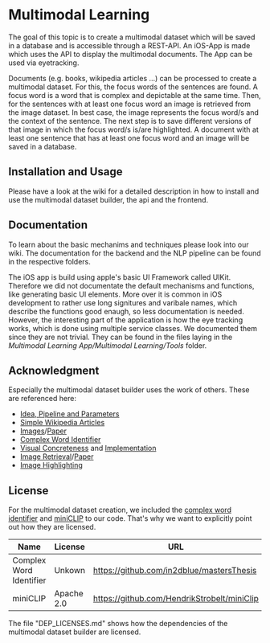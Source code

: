 # Multimodal Learning

The goal of this topic is to create a multimodal dataset which will be saved in a database and is accessible through a REST-API. An iOS-App is made which uses the API to display the multimodal documents. The App can be used via eyetracking.

Documents (e.g. books, wikipedia articles ...) can be processed to create a multimodal dataset. For this, the focus words of the sentences are found. A focus word is a word that is complex and depictable at the same time. Then, for the sentences with at least one focus word an image is retrieved from the image dataset. In best case, the image represents the focus word/s and the context of the sentence. The next step is to save different versions of that image in which the focus word/s is/are highlighted. A document with at least one sentence that has at least one focus word and an image will be saved in a database.

## Installation and Usage
Please have a look at the wiki for a detailed description in how to install and use the multimodal dataset builder, the api and the frontend.

## Documentation 
To learn about the basic mechanims and techniques please look into our wiki. 
The documentation for the backend and the NLP pipeline can be found in the respective folders.

The iOS app is build using apple's basic UI Framework called UIKit. Therefore we did not documentate the default mechanisms and functions, like generating basic UI elements. More over it is common in iOS development to rather use long signitures and varibale names, which describe the functions good enaugh, so less documentation is needed.
However, the interesting part of the application is how the eye tracking works, which is done using multiple service classes. We documented them since they are not trivial. They can be found in the files laying in the *Multimodal Learning App/Multimodal Learning/Tools* folder. 

## Acknowledgment
Especially the multimodal dataset builder uses the work of others. These are referenced here:

* [Idea, Pipeline and Parameters](https://www.inf.uni-hamburg.de/en/inst/ab/lt/publications/2022-wangetal-lrec.pdf)
* [Simple Wikipedia Articles](https://github.com/LGDoor/Dump-of-Simple-English-Wiki)
* [Images](http://images.cocodataset.org/zips/train2014.zip)/[Paper](http://arxiv.org/abs/1405.0312)
* [Complex Word Identifier](https://github.com/in2dblue/mastersThesis)
* [Visual Concreteness](https://arxiv.org/abs/1804.06786) and [Implementation](https://github.com/victorssilva/concreteness)
* [Image Retrieval](https://github.com/openai/CLIP)/[Paper](https://arxiv.org/abs/2103.00020)
* [Image Highlighting](https://github.com/HendrikStrobelt/miniClip)

## License

For the multimodal dataset creation, we included the [complex word identifier](https://github.com/in2dblue/mastersThesis) and [miniCLIP](https://github.com/HendrikStrobelt/miniClip) to our code. That's why we want to explicitly point out how they are licensed.

| Name                      | License       | URL                                           |
|---------------------------|---------------|-----------------------------------------------|
| Complex Word Identifier   | Unkown        | https://github.com/in2dblue/mastersThesis     |
| miniCLIP                  | Apache 2.0    | https://github.com/HendrikStrobelt/miniClip   |

The file "DEP_LICENSES.md" shows how the dependencies of the multimodal dataset builder are licensed.
